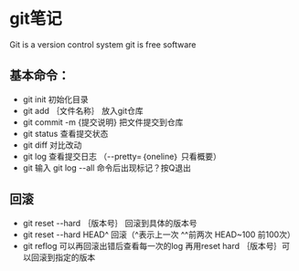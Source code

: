 # git笔记
Git is a version control system
git is free software

## 基本命令：
- git init 初始化目录
-  git add ｛文件名称｝ 放入git仓库
- git commit  -m {提交说明} 把文件提交到仓库
- git status 查看提交状态
- git diff 对比改动
- git log 查看提交日志 （--pretty=｛oneline｝ 只看概要）
- git 输入 git log --all 命令后出现<END>标记？按Q退出
## 回滚
- git reset --hard ｛版本号｝ 回滚到具体的版本号
- git reset --hard HEAD^ 回滚（^表示上一次 ^^前两次 HEAD~100 前100次）
- git reflog 可以再回滚出错后查看每一次的log 再用reset hard ｛版本号｝可以回滚到指定的版本
